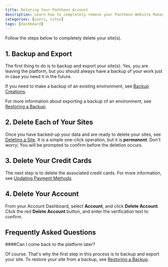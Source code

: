 ```yaml
---
title: Deleting Your Pantheon Account
description: Learn how to completely remove your Pantheon Website Management Platform account.
categories: [users, sites]
tags: [dashboard]
---
```

Follow the steps below to completely delete your site(s).

## 1. Backup and Export

The first thing to do is to backup and export your site(s). Yes, you are leaving the platform, but you should always have a backup of your work just in case you need it in the future.

If you need to make a backup of an existing environment, see [Backup Creations](/docs/backup-creation).

For more information about exporting a backup of an environment, see [Restoring a Backup](/docs/restoring-an-environment-from-a-backup).

## 2. Delete Each of Your Sites

Once you have backed-up your data and are ready to delete your sites, see [Deleting a Site](/docs/deleting-a-site). It is a simple one-click operation, but it is **_permanent_**. Don't worry; You will be prompted to confirm before the deletion occurs.

## 3. Delete Your Credit Cards

The next step is to delete the associated credit cards. For more information, see [Updating Payment Methods](/docs/updating-payment-methods).

## 4. Delete Your Account

From your Account Dashboard, select **Account**, and click **Delete Account**. Click the red **Delete Account** button, and enter the verification text to confirm.

## Frequently Asked Questions

####Can I come back to the platform later?

Of course. That's why the first step in this process is to backup and export your site. To restore your site from a backup, see [Restoring a Backup](/docs/restoring-an-environment-from-a-backup).
